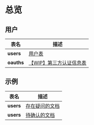 # 总览

## 用户

| 表名       | 描述                                     |
| ---------- | ---------------------------------------- |
| **users**  | [用户表](./user/users)                   |
| **oauths** | [【WIP】第三方认证信息表]() |


## 示例

| 表名      | 描述                                                |
| --------- | --------------------------------------------------- |
| **users** | <a class="q" href="./user/users">存在疑问的文档</a> |
| **users** | <a class="c" href="./user/users">待确认的文档</a>   |
